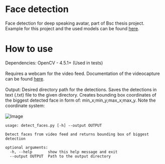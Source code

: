 # Face detection
Face detection for deep speaking avatar, part of Bsc thesis project.\
Example for this project and the used models can be found [here](https://github.com/mahehu/TUT-live-age-estimator).

# How to use
Dependencies: OpenCV - 4.5.1+ (Used in tests)
\
\
Requires a webcam for the video feed. Documentation of the videocapture can be found [here](https://docs.opencv.org/3.4/d8/dfe/classcv_1_1VideoCapture.html#details).
\
\
Output: Desired directory path for the detections. Saves the detections in text (.txt) file to the given directory. Creates bounding box coordinates of the biggest detected face in form of: min_x;min_y;max_x;max_y.
Note the coordinate system:
\
\
![Image](https://i.stack.imgur.com/t4AiI.png)

```
usage: detect_faces.py [-h] --output OUTPUT

Detect faces from video feed and returns bounding box of biggest detection

optional arguments:
  -h, --help       show this help message and exit
  --output OUTPUT  Path to the output directory

 ```

